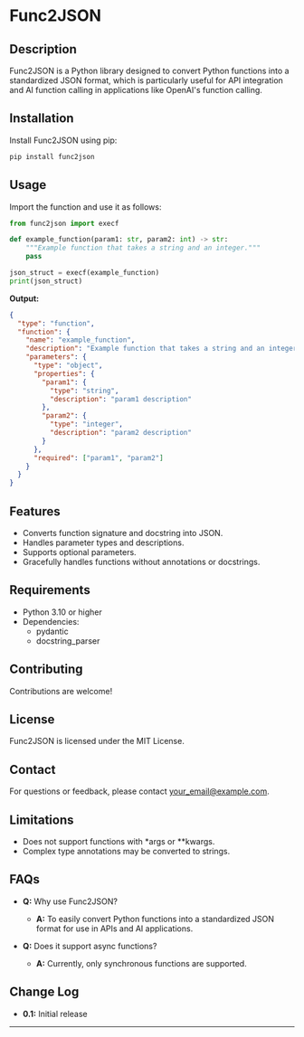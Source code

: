 # Func2JSON

## Description

Func2JSON is a Python library designed to convert Python functions into a standardized JSON format, which is particularly useful for API integration and AI function calling in applications like OpenAI's function calling.

## Installation

Install Func2JSON using pip:

```bash
pip install func2json
```

## Usage

Import the function and use it as follows:

```python
from func2json import execf

def example_function(param1: str, param2: int) -> str:
    """Example function that takes a string and an integer."""
    pass

json_struct = execf(example_function)
print(json_struct)
```

**Output:**

```json
{
  "type": "function",
  "function": {
    "name": "example_function",
    "description": "Example function that takes a string and an integer.",
    "parameters": {
      "type": "object",
      "properties": {
        "param1": {
          "type": "string",
          "description": "param1 description"
        },
        "param2": {
          "type": "integer",
          "description": "param2 description"
        }
      },
      "required": ["param1", "param2"]
    }
  }
}
```

## Features

- Converts function signature and docstring into JSON.
- Handles parameter types and descriptions.
- Supports optional parameters.
- Gracefully handles functions without annotations or docstrings.

## Requirements

- Python 3.10 or higher
- Dependencies:
  - pydantic
  - docstring_parser

## Contributing

Contributions are welcome!

## License

Func2JSON is licensed under the MIT License.

## Contact

For questions or feedback, please contact [your_email@example.com](mailto:thanabordee.noun@gmail.com).


## Limitations

- Does not support functions with *args or **kwargs.
- Complex type annotations may be converted to strings.

## FAQs

- **Q:** Why use Func2JSON?
  - **A:** To easily convert Python functions into a standardized JSON format for use in APIs and AI applications.
  
- **Q:** Does it support async functions?
  - **A:** Currently, only synchronous functions are supported.

## Change Log

- **0.1:** Initial release

---
